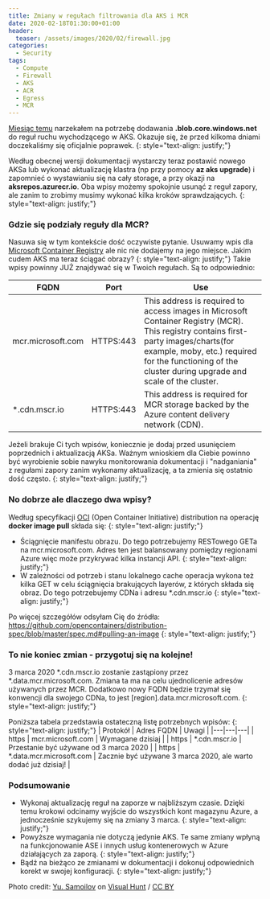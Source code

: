 ```yaml
---
title: Zmiany w regułach filtrowania dla AKS i MCR
date: 2020-02-18T01:30:00+01:00
header:
  teaser: /assets/images/2020/02/firewall.jpg
categories:
  - Security
tags:
  - Compute
  - Firewall
  - AKS
  - ACR
  - Egress
  - MCR
---
```


[Miesiąc temu](2020-01-15-egress-w-ase-i-aks.md) narzekałem na potrzebę dodawania **.blob.core.windows.net** do reguł ruchu wychodzącego w AKS. Okazuje się, że przed kilkoma dniami doczekaliśmy się oficjalnie poprawek.
{: style="text-align: justify;"}

Według obecnej wersji dokumentacji wystarczy teraz postawić nowego AKSa lub wykonać aktualizację klastra (np przy pomocy **az aks upgrade**) i zapomnieć o wystawianiu się na cały storage, a przy okazji na **aksrepos.azurecr.io**. Oba wpisy możemy spokojnie usunąć z reguł zapory, ale zanim to zrobimy musimy wykonać kilka kroków sprawdzających.
{: style="text-align: justify;"}

### Gdzie się podziały reguły dla MCR?

Nasuwa się w tym kontekście dość oczywiste pytanie. Usuwamy wpis dla [Microsoft Container Registry](https://github.com/microsoft/containerregistry) ale nic nie dodajemy na jego miejsce. Jakim cudem AKS ma teraz ściągać obrazy?
{: style="text-align: justify;"}
Takie wpisy powinny JUŻ znajdywać się w Twoich regułach. Są to odpowiednio:

| FQDN | Port | Use |
|---|---|---|
| mcr.microsoft.com | HTTPS:443 | This address is required to access images in Microsoft Container Registry (MCR). This registry contains first-party images/charts(for example, moby, etc.) required for the functioning of the cluster during upgrade and scale of the cluster. |
| *.cdn.mscr.io | HTTPS:443 | This address is required for MCR storage backed by the Azure content delivery network (CDN). |

Jeżeli brakuje Ci tych wpisów, koniecznie je dodaj przed usunięciem poprzednich i aktualizacją AKSa. Ważnym wnioskiem dla Ciebie powinno być wyrobienie sobie nawyku monitorowania dokumentacji i "nadganiania" z regułami zapory zanim wykonamy aktualizację, a ta zmienia się ostatnio dość często.
{: style="text-align: justify;"}

### No dobrze ale dlaczego dwa wpisy?

Według specyfikacji [OCI](https://www.opencontainers.org) (Open Container Initiative) distribution na operację  **docker image pull** składa się:
{: style="text-align: justify;"}

* Ściągnięcie manifestu obrazu. Do tego potrzebujemy RESTowego GETa na mcr.microsoft.com. Adres ten jest balansowany pomiędzy regionami Azure więc może przykrywać kilka instancji API.
{: style="text-align: justify;"}
* W zależności od potrzeb i stanu lokalnego cache operacja wykona też kilka GET w celu ściągnięcia brakujących layerów, z których składa się obraz. Do tego potrzebujemy CDNa i adresu *.cdn.mscr.io
{: style="text-align: justify;"}

Po więcej szczegółów odsyłam Cię do źródła: <https://github.com/opencontainers/distribution-spec/blob/master/spec.md#pulling-an-image>
{: style="text-align: justify;"}

### To nie koniec zmian - przygotuj się na kolejne!

3 marca 2020 *.cdn.mscr.io zostanie zastąpiony przez *.data.mcr.microsoft.com. Zmiana ta ma na celu ujednolicenie adresów używanych przez MCR. Dodatkowo nowy FQDN będzie trzymał się konwencji dla swojego CDNa, to jest [region].data.mcr.microsoft.com.
{: style="text-align: justify;"}

Poniższa tabela przedstawia ostateczną listę potrzebnych wpisów:
{: style="text-align: justify;"}
| Protokół | Adres FQDN | Uwagi |
|---|---|---|
| https | mcr.microsoft.com | Wymagane dzisiaj |
| https | *.cdn.mscr.io | Przestanie być używane od 3 marca 2020 |
| https | *.data.mcr.microsoft.com | Zacznie być używane 3 marca 2020, ale warto dodać już dzisiaj! |

### Podsumowanie

* Wykonaj aktualizację reguł na zaporze w najbliższym czasie. Dzięki temu krokowi odcinamy wyjście do wszystkich kont magazynu Azure, a jednocześnie szykujemy się na zmiany 3 marca.
{: style="text-align: justify;"}
* Powyższe wymagania nie dotyczą jedynie AKS. Te same zmiany wpłyną na funkcjonowanie ASE i innych usług kontenerowych w Azure działających za zaporą.
{: style="text-align: justify;"}
* Bądź na bieżąco ze zmianami w dokumentacji i dokonuj odpowiednich korekt w swojej konfiguracji.
{: style="text-align: justify;"}

Photo credit: <a href="https://visualhunt.co/a4/09e67b">Yu. Samoilov</a> on <a href="https://visualhunt.com/re6/084cb9d9">Visual Hunt</a> / <a href="http://creativecommons.org/licenses/by/2.0/"> CC BY</a>
